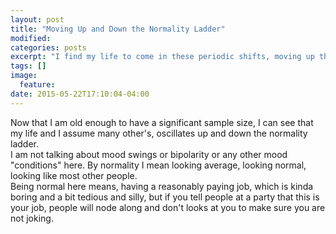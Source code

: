 ```yaml
---
layout: post
title: "Moving Up and Down the Normality Ladder"
modified:
categories: posts
excerpt: "I find my life to come in these periodic shifts, moving up the normality ladder then down then up again."
tags: []
image:
  feature:
date: 2015-05-22T17:10:04-04:00
---
```


Now that I am old enough to have a significant sample size, I can see that my life and I assume many other's, oscillates up and down the normality ladder. <br />
I am not talking about mood swings or bipolarity or any other mood "conditions" here. By normality I mean looking average, looking normal, looking like most other people.<br />
Being normal here means, having a reasonably paying job, which is kinda boring and a bit tedious and silly, but if you tell people at a party that this is your job, people will node along and don't looks at you to make sure you are not joking. <br />
